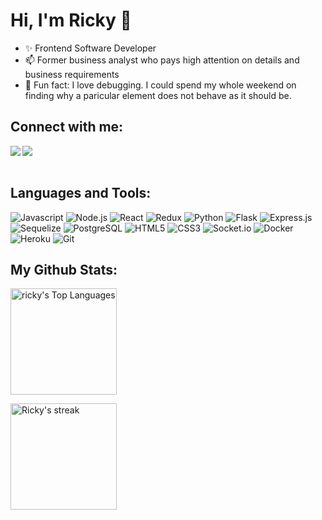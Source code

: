 # Hi, I'm Ricky 👋

 - ✨  Frontend Software Developer
 - 📫  Former business analyst who pays high attention on details and business requirements
 - 💬  Fun fact: I love debugging. I could spend my whole weekend on finding why a paricular element does not behave as it should be.


## Connect with me:

<a href="https://www.linkedin.com/in/wingnincheung/" target="popup" >
  <img align="left"  src="https://img.shields.io/badge/LinkedIn-0077B5?style=for-the-badge&logo=linkedin&logoColor=white" />
</a>
<a href="mailto:ricky.wn.cheung@gmail.com" target="popup">
  <img align="left"src="https://img.shields.io/badge/Gmail-D14836?style=for-the-badge&logo=gmail&logoColor=white" />
</a>
<br>
</br>
 
## Languages and Tools:
![Javascript](https://img.shields.io/badge/JavaScript-F7DF1E?style=for-the-badge&logo=javascript&logoColor=black)
![Node.js](https://img.shields.io/badge/Node.js-339933?style=for-the-badge&logo=nodedotjs&logoColor=white)
![React](https://img.shields.io/badge/React-20232A?style=for-the-badge&logo=react&logoColor=61DAFB)
![Redux](https://img.shields.io/badge/Redux-593D88?style=for-the-badge&logo=redux&logoColor=white)
![Python](https://img.shields.io/badge/Python-14354C?style=for-the-badge&logo=python&logoColor=white)
![Flask](https://img.shields.io/badge/Flask-000000?style=for-the-badge&logo=flask&logoColor=white)
![Express.js](https://img.shields.io/badge/Express.js-404D59?style=for-the-badge)
![Sequelize](https://img.shields.io/badge/Sequelize-52B0E7?style=for-the-badge&logo=Sequelize&logoColor=white)
![PostgreSQL](https://img.shields.io/badge/PostgreSQL-316192?style=for-the-badge&logo=postgresql&logoColor=white)
![HTML5](https://img.shields.io/badge/HTML5-E34F26?style=for-the-badge&logo=html5&logoColor=white)
![CSS3](https://img.shields.io/badge/CSS3-1572B6?style=for-the-badge&logo=css3&logoColor=white)
![Socket.io](https://img.shields.io/badge/Socket.io-black?style=for-the-badge&logo=socket.io&badgeColor=010101)
![Docker](https://img.shields.io/badge/docker-%230db7ed.svg?style=for-the-badge&logo=docker&logoColor=white)
![Heroku](https://img.shields.io/badge/Heroku-430098?style=for-the-badge&logo=heroku&logoColor=white)
![Git](https://img.shields.io/badge/Git-F05032?style=for-the-badge&logo=git&logoColor=white)



## My Github Stats:


 <p align="left" >
 <a href="#"><img alt="ricky's Top Languages" height="170px"src="https://github-readme-stats.vercel.app/api?username=WingNinCheung&theme=default&show_icons=true" /></a>
<!--
 <a href="#"><img alt="Ricky's Github Stats"  height="170px" src="https://github-readme-stats.vercel.app/api?username=WingNinCheung&show_icons=false&count_private=true&theme=default" /></a> -->
 </p>
 <p align="left" >
 <a href="#"><img  alt="Ricky's streak" height="170px" src="https://github-readme-streak-stats.herokuapp.com/?user=WingNinCheung&theme=blood&stroke=0000" /> </a>

<!--
<a href="#"><img alt="Ricky's Activity Graph"  height="170px" src="https://activity-graph.herokuapp.com/graph?username=WingNinCheung&bg_color=0D1117&color=5BCDEC&line=5BCDEC&point=FFFFFF&hide_border=true" /></a>
</p> -->
